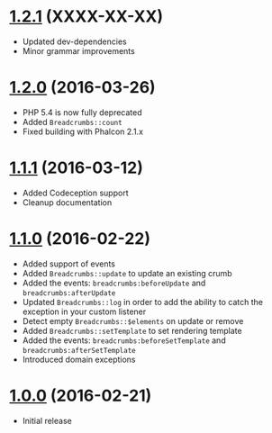# [1.2.1](https://github.com/phalcongelist/breadcrumbs/releases/tag/v1.2.1) (XXXX-XX-XX)
* Updated dev-dependencies
* Minor grammar improvements

# [1.2.0](https://github.com/phalcongelist/breadcrumbs/releases/tag/v1.2.0) (2016-03-26)
* PHP 5.4 is now fully deprecated
* Added `Breadcrumbs::count`
* Fixed building with Phalcon 2.1.x

# [1.1.1](https://github.com/phalcongelist/breadcrumbs/releases/tag/v1.1.1) (2016-03-12)
* Added Codeception support
* Cleanup documentation

# [1.1.0](https://github.com/phalcongelist/breadcrumbs/releases/tag/v1.1.0) (2016-02-22)
* Added support of events
* Added `Breadcrumbs::update` to update an existing crumb
* Added the events: `breadcrumbs:beforeUpdate` and `breadcrumbs:afterUpdate`
* Updated `Breadcrumbs::log` in order to add the ability to catch the exception in your custom listener
* Detect empty `Breadcrumbs::$elements` on update or remove
* Added `Breadcrumbs::setTemplate` to set rendering template
* Added the events: `breadcrumbs:beforeSetTemplate` and `breadcrumbs:afterSetTemplate`
* Introduced domain exceptions

# [1.0.0](https://github.com/phalcongelist/breadcrumbs/releases/tag/v1.0.0) (2016-02-21)
* Initial release
